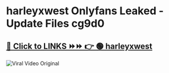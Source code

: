 
 # harleyxwest Onlyfans Leaked - Update Files cg9d0

## <h2><a href="https://clipsfans.com/harleyxwest&ref=git">🔗 Click to LINKS ⏩⏩ 👉 🟢 harleyxwest </a></h2>

<a href="https://clipsfans.com/harleyxwest&ref=git" rel="nofollow" data-target="animated-image.originalLink"><img src="https://i.ibb.co.com/xMMVF88/686577567.gif" alt="Viral Video Original" style="max-width: 100%; display: inline-block;" data-target="animated-image.originalImage"></a>

